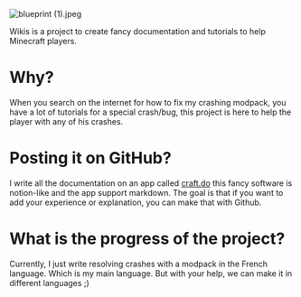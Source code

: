 ![blueprint (1).jpeg](https://cdn.discordapp.com/attachments/904114944344195172/1137400293177446400/blueprint_1.jpeg)

Wikis is a project to create fancy documentation and tutorials to help Minecraft players.

# Why?

When you search on the internet for how to fix my crashing modpack, you have a lot of tutorials for a special crash/bug, this project is here to help the player with any of his crashes.

# Posting it on GitHub?

I write all the documentation on an app called [craft.do](https://www.craft.do/) this fancy software is notion-like and the app support markdown. The goal is that if you want to add your experience or explanation, you can make that with Github.

# What is the progress of the project?

Currently, I just write resolving crashes with a modpack in the French language. Which is my main language. But with your help, we can make it in different languages ;)

